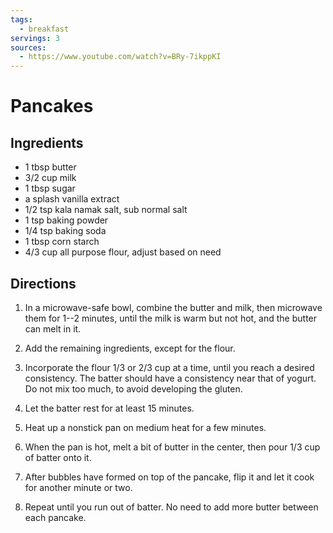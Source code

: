 ```yaml
---
tags:
  - breakfast
servings: 3
sources:
  - https://www.youtube.com/watch?v=BRy-7ikppKI
---
```


# Pancakes

## Ingredients

- 1 tbsp butter
- 3/2 cup milk
- 1 tbsp sugar
- a splash vanilla extract
- 1/2 tsp kala namak salt, sub normal salt
- 1 tsp baking powder
- 1/4 tsp baking soda
- 1 tbsp corn starch
- 4/3 cup all purpose flour, adjust based on need

## Directions

1. In a microwave-safe bowl, combine the butter and milk, then microwave them for 1--2 minutes, until the milk is warm but not hot, and the butter can melt in it.

2. Add the remaining ingredients, except for the flour.

3. Incorporate the flour 1/3 or 2/3 cup at a time, until you reach a desired consistency. The batter should have a consistency near that of yogurt. Do not mix too much, to avoid developing the gluten.

4. Let the batter rest for at least 15 minutes.

5. Heat up a nonstick pan on medium heat for a few minutes.

6. When the pan is hot, melt a bit of butter in the center, then pour 1/3 cup of batter onto it.

7. After bubbles have formed on top of the pancake, flip it and let it cook for another minute or two.

8. Repeat until you run out of batter. No need to add more butter between each pancake.
